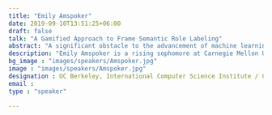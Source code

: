 ```yaml
---
title: "Emily Amspoker"
date: 2019-09-10T13:51:25+06:00
draft: false
talk: "A Gamified Approach to Frame Semantic Role Labeling"
abstract: "A significant obstacle to the advancement of machine learning with respect to natural language processing is the lack of sufficient data to train and test large models on. In order to combat this problem, many projects have turned to crowdsourcing in an effort to create large-scale linguistic resources. In the past, researchers have investigated the possibility of creating “games with a purpose” (GWAPs), video games whose purpose is to gather information. GWAPs have been utilized for various tasks in computational linguistics, from anaphoric co-reference identification to word sense disambiguation to ontology population. Many of these gamified approaches, however, aim to conceal their research purpose in favor of appealing to a wider audience of recreational players, leaving no room for players to connect to the mission of the game. Additionally, many games focus on simple mechanical tasks that require little creative thought and as a result must use game mechanics that sometimes conflict with the purpose of the project in order to keep players interested. With this in mind, we propose a game for the frame semantic database FrameNet where players utilize semantic frames as prompts for short story writing. After finishing their stories, they are required to create semantic role annotations of their own stories. The hope is this game will not only generate more annotations to be added to FrameNet but that users will diversify FrameNet’s data by generating original content to be annotated, supporting FrameNet’s goal of creating an understanding of semantics in actual text."
description: "Emily Amspoker is a rising sophomore at Carnegie Mellon University (CMU) majoring in Human-Computer Interaction with a minor in Design for Learning. She is interested in a broad variety of research topics, including social computing, educational technology, and linguistics. At Carnegie Mellon University, she does research in the VariAbility Lab and works as a teaching assistant in the computer science department. Outside of research and academics, she serves as the Co-President of the CMU Sport Taekwondo club."
bg_image : "images/speakers/Amspoker.jpg"
image : "images/speakers/Amspoker.jpg"
designation : UC Berkeley, International Computer Science Institute / Carnegie Mellon University
email : 
type : "speaker"

---
```



